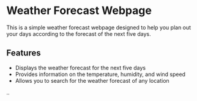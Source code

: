
# Weather Forecast Webpage

This is a simple weather forecast webpage designed to help you plan out your days according to the forecast of the next five days. 

## Features

- Displays the weather forecast for the next five days
- Provides information on the temperature, humidity, and wind speed
- Allows you to search for the weather forecast of any location

..

